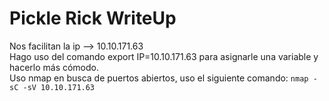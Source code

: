 # Pickle Rick WriteUp

Nos facilitan la ip --> 10.10.171.63  
Hago uso del comando export IP=10.10.171.63 para asignarle una variable y hacerlo más cómodo.  
Uso nmap en busca de puertos abiertos, uso el siguiente comando: 
`nmap -sC -sV 10.10.171.63`
